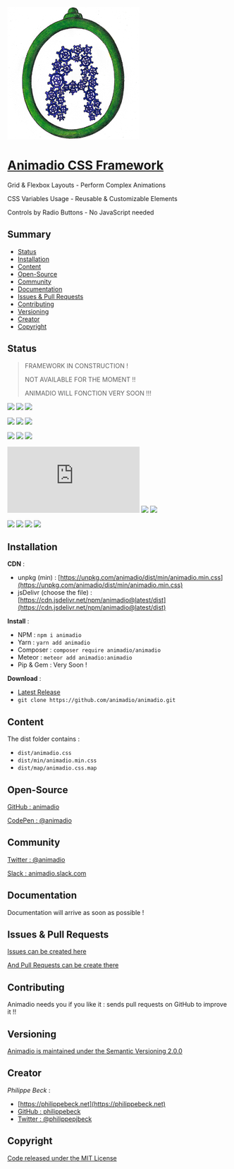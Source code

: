 [![Animadio Logo](img/logo.png)](https://animadio.org)
# [Animadio CSS Framework](https://animadio.org)

Grid & Flexbox Layouts - Perform Complex Animations
 
CSS Variables Usage - Reusable & Customizable Elements

Controls by Radio Buttons - No JavaScript needed

## Summary

- [Status](#status)  
- [Installation](#installation)  
- [Content](#content)  
- [Open-Source](#open-source)  
- [Community](#community)  
- [Documentation](#documentation)  
- [Issues & Pull Requests](#issues-&-pull-requests)  
- [Contributing](#contributing)  
- [Versioning](#versioning)  
- [Creator](#creator)  
- [Copyright](#copyright)  

## Status

> FRAMEWORK IN CONSTRUCTION !
>
> NOT AVAILABLE FOR THE MOMENT !!
>
> ANIMADIO WILL FONCTION VERY SOON !!!

[![](https://img.shields.io/github/package-json/v/animadio/animadio.svg)](https://github.com/animadio/animadio/blob/master/package.json)
[![](https://img.shields.io/npm/v/animadio.svg)](https://www.npmjs.com/package/animadio)
[![](https://img.shields.io/packagist/v/animadio/animadio.svg)](https://packagist.org/packages/animadio/animadio)

[![](https://travis-ci.com/animadio/animadio.svg?branch=master)](https://travis-ci.com/animadio/animadio)
[![](https://img.shields.io/david/dev/animadio/animadio.svg)](https://david-dm.org/animadio/animadio?type=dev)
[![](https://api.codacy.com/project/badge/Grade/b996875347654cc69510b0b1a5616936)](https://www.codacy.com/app/Animadio/animadio?utm_source=github.com&amp;utm_medium=referral&amp;utm_content=animadio/animadio&amp;utm_campaign=Badge_Grade)

[![](https://img.shields.io/github/last-commit/animadio/animadio.svg)](https://github.com/animadio/animadio/commits/master)
[![](https://img.shields.io/github/commit-activity/m/animadio/animadio.svg)](https://github.com/animadio/animadio/graphs/commit-activity)
[![](https://img.shields.io/npm/l/animadio.svg)](https://github.com/animadio/animadio/blob/master/LICENSE)

[![](https://img.badgesize.io/animadio/animadio/master/dist/min/animadio.min.css?compression=gzip&label=CSS+gzip+size)](https://github.com/animadio/animadio/tree/master/dist/min/animadio.min.css)
[![](https://img.shields.io/bundlephobia/min/animadio/0.1.15.svg)](https://github.com/animadio/animadio/tree/master/dist/min/animadio.min.css)
[![](https://data.jsdelivr.com/v1/package/npm/animadio/badge)](https://www.jsdelivr.com/package/npm/animadio)

[![](https://img.shields.io/github/languages/top/animadio/animadio.svg)](https://github.com/animadio/animadio)
[![](https://img.shields.io/librariesio/sourcerank/npm/animadio.svg)](https://libraries.io/npm/animadio)
[![](https://img.shields.io/github/issues/animadio/animadio.svg)](https://github.com/animadio/animadio/issues)
[![](https://img.shields.io/github/issues-pr/animadio/animadio.svg)](https://github.com/animadio/animadio/issues)

## Installation

**CDN** : 
- unpkg (min) : [https://unpkg.com/animadio/dist/min/animadio.min.css](https://unpkg.com/animadio/dist/min/animadio.min.css)  
- jsDelivr (choose the file) : [https://cdn.jsdelivr.net/npm/animadio@latest/dist](https://cdn.jsdelivr.net/npm/animadio@latest/dist)  

**Install** :
- NPM : `npm i animadio`  
- Yarn : `yarn add animadio`  
- Composer : `composer require animadio/animadio`  
- Meteor : `meteor add animadio:animadio`  
- Pip & Gem : Very Soon !  

**Download** :
- [Latest Release](https://github.com/animadio/animadio/releases)  
- `git clone https://github.com/animadio/animadio.git`  
  
## Content

The dist folder contains :
- `dist/animadio.css`  
- `dist/min/animadio.min.css`  
- `dist/map/animadio.css.map`  


## Open-Source

[GitHub : animadio](https://github.com/animadio)

[CodePen : @animadio](https://codepen.io/animadio)

## Community

[Twitter : @animadio](https://twitter.com/animadio)

[Slack : animadio.slack.com](https://join.slack.com/t/animadio/shared_invite/enQtNTY1NTc5NzgyNDA3LTI2YWIxM2ZkMGM5ODBkNjNjZmI5ZGVlNTM1ZWEwMWI5ZDJjNzViYjNmNWE2MjllMTc3MDhlMzYzZDYzNTkxNjU)

## Documentation

Documentation will arrive as soon as possible !

## Issues & Pull Requests

[Issues can be created here](https://github.com/animadio/animadio/issues)

[And Pull Requests can be create there](https://github.com/animadio/animadio/pulls)

## Contributing

Animadio needs you if you like it : sends pull requests on GitHub to improve it !!

## Versioning

[Animadio is maintained under the Semantic Versioning 2.0.0](https://semver.org)

## Creator

*Philippe Beck* :
- [https://philippebeck.net](https://philippebeck.net)  
- [GitHub : philippebeck](https://github.com/philippebeck)  
- [Twitter : @philippepjbeck](https://twitter.com/philippepjbeck)  

## Copyright

[Code released under the MIT License](https://github.com/animadio/animadio/blob/master/LICENSE)
  